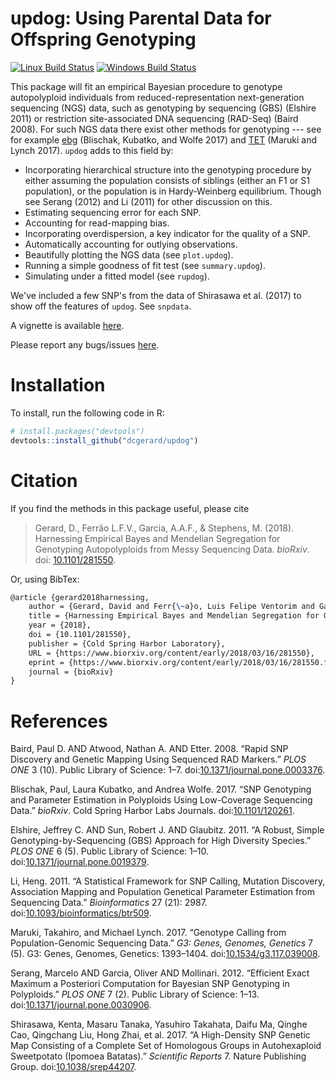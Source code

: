 
<!-- README.md is generated from README.Rmd. Please edit that file -->
updog: Using Parental Data for Offspring Genotyping
===================================================

[![Linux Build Status](https://travis-ci.org/dcgerard/updog.svg?branch=master)](https://travis-ci.org/dcgerard/updog) [![Windows Build Status](https://ci.appveyor.com/api/projects/status/github/dcgerard/updog?branch=master&svg=true)](https://ci.appveyor.com/project/dcgerard/updog) <!-- [![Coverage Status](https://img.shields.io/codecov/c/github/dcgerard/updog/master.svg)](https://codecov.io/github/dcgerard/updog?branch=master) --> <!-- [![License: GPL v3](https://img.shields.io/badge/License-GPL%20v3-blue.svg)](http://www.gnu.org/licenses/gpl-3.0) -->

This package will fit an empirical Bayesian procedure to genotype autopolyploid individuals from reduced-representation next-generation sequencing (NGS) data, such as genotyping by sequencing (GBS) (Elshire 2011) or restriction site-associated DNA sequencing (RAD-Seq) (Baird 2008). For such NGS data there exist other methods for genotyping --- see for example [ebg](https://github.com/pblischak/polyploid-genotyping) (Blischak, Kubatko, and Wolfe 2017) and [TET](http://www.g3journal.org/lookup/suppl/doi:10.1534/g3.117.039008/-/DC1) (Maruki and Lynch 2017). `updog` adds to this field by:

-   Incorporating hierarchical structure into the genotyping procedure by either assuming the population consists of siblings (either an F1 or S1 population), or the population is in Hardy-Weinberg equilibrium. Though see Serang (2012) and Li (2011) for other discussion on this.
-   Estimating sequencing error for each SNP.
-   Accounting for read-mapping bias.
-   Incorporating overdispersion, a key indicator for the quality of a SNP.
-   Automatically accounting for outlying observations.
-   Beautifully plotting the NGS data (see `plot.updog`).
-   Running a simple goodness of fit test (see `summary.updog`).
-   Simulating under a fitted model (see `rupdog`).

We've included a few SNP's from the data of Shirasawa et al. (2017) to show off the features of `updog`. See `snpdata`.

A vignette is available [here](https://dcgerard.github.io/updog/articles/smells_like_updog.html).

Please report any bugs/issues [here](https://github.com/dcgerard/updog/issues).

Installation
============

To install, run the following code in R:

``` r
# install.packages("devtools")
devtools::install_github("dcgerard/updog")
```

Citation
========

If you find the methods in this package useful, please cite

> Gerard, D., Ferrão L.F.V., Garcia, A.A.F., & Stephens, M. (2018). Harnessing Empirical Bayes and Mendelian Segregation for Genotyping Autopolyploids from Messy Sequencing Data. *bioRxiv*. doi: [10.1101/281550](https://doi.org/10.1101/281550).

Or, using BibTex:

``` tex
@article {gerard2018harnessing,
    author = {Gerard, David and Ferr{\~a}o, Luis Felipe Ventorim and Garcia, Antonio Augusto Franco and Stephens, Matthew},
    title = {Harnessing Empirical Bayes and Mendelian Segregation for Genotyping Autopolyploids from Messy Sequencing Data},
    year = {2018},
    doi = {10.1101/281550},
    publisher = {Cold Spring Harbor Laboratory},
    URL = {https://www.biorxiv.org/content/early/2018/03/16/281550},
    eprint = {https://www.biorxiv.org/content/early/2018/03/16/281550.full.pdf},
    journal = {bioRxiv}
}
```

References
==========

Baird, Paul D. AND Atwood, Nathan A. AND Etter. 2008. “Rapid SNP Discovery and Genetic Mapping Using Sequenced RAD Markers.” *PLOS ONE* 3 (10). Public Library of Science: 1–7. doi:[10.1371/journal.pone.0003376](https://doi.org/10.1371/journal.pone.0003376).

Blischak, Paul, Laura Kubatko, and Andrea Wolfe. 2017. “SNP Genotyping and Parameter Estimation in Polyploids Using Low-Coverage Sequencing Data.” *bioRxiv*. Cold Spring Harbor Labs Journals. doi:[10.1101/120261](https://doi.org/10.1101/120261).

Elshire, Jeffrey C. AND Sun, Robert J. AND Glaubitz. 2011. “A Robust, Simple Genotyping-by-Sequencing (GBS) Approach for High Diversity Species.” *PLOS ONE* 6 (5). Public Library of Science: 1–10. doi:[10.1371/journal.pone.0019379](https://doi.org/10.1371/journal.pone.0019379).

Li, Heng. 2011. “A Statistical Framework for SNP Calling, Mutation Discovery, Association Mapping and Population Genetical Parameter Estimation from Sequencing Data.” *Bioinformatics* 27 (21): 2987. doi:[10.1093/bioinformatics/btr509](https://doi.org/10.1093/bioinformatics/btr509).

Maruki, Takahiro, and Michael Lynch. 2017. “Genotype Calling from Population-Genomic Sequencing Data.” *G3: Genes, Genomes, Genetics* 7 (5). G3: Genes, Genomes, Genetics: 1393–1404. doi:[10.1534/g3.117.039008](https://doi.org/10.1534/g3.117.039008).

Serang, Marcelo AND Garcia, Oliver AND Mollinari. 2012. “Efficient Exact Maximum a Posteriori Computation for Bayesian SNP Genotyping in Polyploids.” *PLOS ONE* 7 (2). Public Library of Science: 1–13. doi:[10.1371/journal.pone.0030906](https://doi.org/10.1371/journal.pone.0030906).

Shirasawa, Kenta, Masaru Tanaka, Yasuhiro Takahata, Daifu Ma, Qinghe Cao, Qingchang Liu, Hong Zhai, et al. 2017. “A High-Density SNP Genetic Map Consisting of a Complete Set of Homologous Groups in Autohexaploid Sweetpotato (Ipomoea Batatas).” *Scientific Reports* 7. Nature Publishing Group. doi:[10.1038/srep44207](https://doi.org/10.1038/srep44207).
